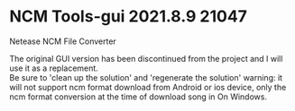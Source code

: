 # NCM Tools-gui 2021.8.9 21047
Netease NCM File Converter

The original GUI version has been discontinued from the project and I will use it as a replacement.  
Be sure to 'clean up the solution' and 'regenerate the solution'
warning: it will not support ncm format download from Android or ios device, only the ncm format conversion at the time of download song in On Windows.
